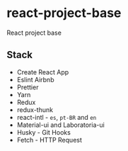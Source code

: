 # react-project-base

React project base

## Stack

* Create React App
* Eslint Airbnb
* Prettier
* Yarn
* Redux
* redux-thunk
* react-intl - `es`, `pt-BR` and `en`
* Material-ui and Laboratoria-ui
* Husky - Git Hooks
* Fetch - HTTP Request
